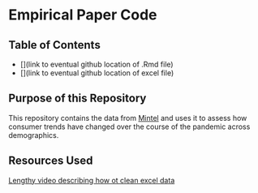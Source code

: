 # Empirical Paper Code

## Table of Contents

- [](link to eventual github location of .Rmd file)
- [](link to eventual github location of excel file)

## Purpose of this Repository

This repository contains the data from [Mintel](https://reports-mintel-com.proxy.uchicago.edu/display/1044545/?fromSearch=%3Ffilters.category%3D118%26last_filter%3Dcategory) and uses it to assess how consumer trends have changed over the course of the pandemic across demographics. 

## Resources Used 

[Lengthy video describing how ot clean excel data](https://www.youtube.com/watch?v=xhMNW3Y6C2Q)
